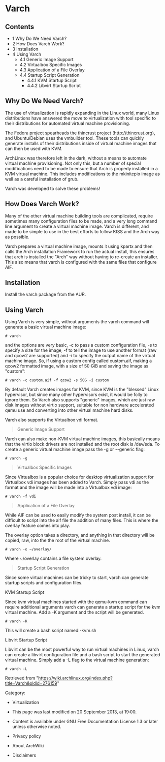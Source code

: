 Varch
=====

Contents
--------

-   1 Why Do We Need Varch?
-   2 How Does Varch Work?
-   3 Installation
-   4 Using Varch
    -   4.1 Generic Image Support
    -   4.2 Virtualbox Specific Images
    -   4.3 Application of a File Overlay
    -   4.4 Startup Script Generation
        -   4.4.1 KVM Startup Script
        -   4.4.2 Libvirt Startup Script

Why Do We Need Varch?
---------------------

The use of virtualization is rapidly expanding in the Linux world, many
Linux distributions have answered the move to virtualization with tool
specific to their distributions for automated virtual machine
provisioning.

The Fedora project spearheads the thincrust project
(http://thincrust.org), and Ubuntu/Debian uses the vmbuilder tool. These
tools can quickly generate installs of their distributions inside of
virtual machine images that can then be used with KVM.

ArchLinux was therefore left in the dark, without a means to automate
virtual machine provisioning. Not only this, but a number of special
modifications need to be made to ensure that Arch is properly installed
in a KVM virtual machine. This includes modifications to the mkinitcpio
image as well as a careful installation of grub.

Varch was developed to solve these problems!

How Does Varch Work?
--------------------

Many of the other virtual machine building tools are complicated,
require sometimes many configuration files to be made, and a very long
command line argument to create a virtual machine image. Varch is
different, and made to be simple to use in the best efforts to follow
KISS and the Arch way as possible.

Varch prepares a virtual machine image, mounts it using kpartx and then
calls the Arch installation Framework to run the actual install, this
ensures that arch is installed the "Arch" way without having to
re-create an installer. This also means that varch is configured with
the same files that configure AIF.

Installation
------------

Install the varch package from the AUR.

Using Varch
-----------

Using Varch is very simple, without arguments the varch command will
generate a basic virtual machine image:

    # varch

and the options are very basic, -c to pass a custom configuration file,
-s to specify a size for the image, -f to tell the image to use another
format (raw and qcow2 are supported) and -i to specify the output name
of the virtual machine image. So, if using a custom config called
custom.aif, making a qcow2 formatted image, with a size of 50 GiB and
saving the image as "custom":

    # varch -c custom.aif -f qcow2 -s 50G -i custom

By default Varch creates images for KVM, since KVM is the "blessed"
Linux hypervisor, but since many other hypervisors exist, it would be
folly to ignore them. So Varch also supports "generic" images, which are
just raw disk images without virtio support, suitable for non hardware
accelerated qemu use and converting into other virtual machine hard
disks.

Varch also supports the Virtualbox vdi format.

> Generic Image Support

Varch can also make non-KVM virtual machine images, this basically means
that the virtio block drivers are not installed and the root disk is
/dev/sda. To create a generic virtual machine image pass the -g or
--generic flag:

    # varch -g

> Virtualbox Specific Images

Since Virtualbox is a popular choice for desktop virtualization support
for Virtualbox vdi images has been added to Varch. Simply pass vdi as
the format and the image will be made into a Virtualbox vdi image:

    # varch -f vdi

> Application of a File Overlay

While AIF can be used to easily modify the system post install, it can
be difficult to script into the aif file the addition of many files.
This is where the overlay feature comes into play.

The overlay option takes a directory, and anything in that directory
will be copied, raw, into the the root of the virtual machine.

    # varch -o ~/overlay/

Where ~/overlay contains a file system overlay.

> Startup Script Generation

Since some virtual machines can be tricky to start, varch can generate
startup scripts and configuration files.

KVM Startup Script

Since kvm virtual machines started with the qemu-kvm command can require
additional arguments varch can generate a startup script for the kvm
virtual machine. Add a -K argument and the script will be generated.

    # varch -K

This will create a bash script named <vm name>-kvm.sh

Libvirt Startup Script

Libvirt can be the most powerful way to run virtual machines in Linux,
varch can create a libvirt configuration file and a bash script to start
the generated virtual machine. Simply add a -L flag to the virtual
machine generation:

    # varch -L

Retrieved from
"https://wiki.archlinux.org/index.php?title=Varch&oldid=276159"

Category:

-   Virtualization

-   This page was last modified on 20 September 2013, at 19:00.
-   Content is available under GNU Free Documentation License 1.3 or
    later unless otherwise noted.
-   Privacy policy
-   About ArchWiki
-   Disclaimers
